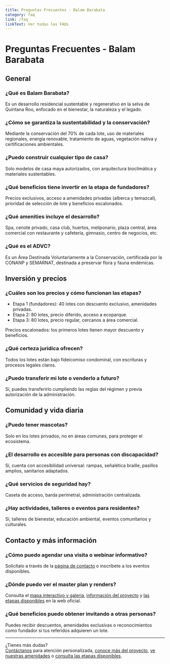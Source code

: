 ```yaml
---
title: Preguntas Frecuentes - Balam Barabata
category: faq
link: /faq
linkText: Ver todas las FAQs
---
```


# Preguntas Frecuentes - Balam Barabata

## General

### ¿Qué es Balam Barabata?
Es un desarrollo residencial sustentable y regenerativo en la selva de Quintana Roo, enfocado en el bienestar, la naturaleza y el legado.

### ¿Cómo se garantiza la sustentabilidad y la conservación?
Mediante la conservación del 70% de cada lote, uso de materiales regionales, energía renovable, tratamiento de aguas, vegetación nativa y certificaciones ambientales.

### ¿Puedo construir cualquier tipo de casa?
Solo modelos de casa maya autorizados, con arquitectura bioclimática y materiales sustentables.

### ¿Qué beneficios tiene invertir en la etapa de fundadores?
Precios exclusivos, acceso a amenidades privadas (alberca y temazcal), prioridad de selección de lote y beneficios escalonados.

### ¿Qué amenities incluye el desarrollo?
Spa, cenote privado, casa club, huertos, meliponario, plaza central, área comercial con restaurante y cafetería, gimnasio, centro de negocios, etc.

### ¿Qué es el ADVC?
Es un Área Destinada Voluntariamente a la Conservación, certificada por la CONANP y SEMARNAT, destinada a preservar flora y fauna endémicas.

## Inversión y precios

### ¿Cuáles son los precios y cómo funcionan las etapas?
- Etapa 1 (fundadores): 40 lotes con descuento exclusivo, amenidades privadas.
- Etapa 2: 80 lotes, precio diferido, acceso a ecoparque.
- Etapa 3: 80 lotes, precio regular, cercanos a área comercial.

Precios escalonados: los primeros lotes tienen mayor descuento y beneficios.

### ¿Qué certeza jurídica ofrecen?
Todos los lotes están bajo fideicomiso condominal, con escrituras y procesos legales claros.

### ¿Puedo transferir mi lote o venderlo a futuro?
Sí, puedes transferirlo cumpliendo las reglas del régimen y previa autorización de la administración.

## Comunidad y vida diaria

### ¿Puedo tener mascotas?
Solo en los lotes privados, no en áreas comunes, para proteger el ecosistema.

### ¿El desarrollo es accesible para personas con discapacidad?
Sí, cuenta con accesibilidad universal: rampas, señalética braille, pasillos amplios, sanitarios adaptados.

### ¿Qué servicios de seguridad hay?
Caseta de acceso, barda perimetral, administración centralizada.

### ¿Hay actividades, talleres o eventos para residentes?
Sí, talleres de bienestar, educación ambiental, eventos comunitarios y culturales.

## Contacto y más información

### ¿Cómo puedo agendar una visita o webinar informativo?
Solicítalo a través de la [página de contacto](/contacto) o inscríbete a los eventos disponibles.

### ¿Dónde puedo ver el master plan y renders?
Consulta el [mapa interactivo y galería](/amenidades), [información del proyecto](/proyecto) y [las etapas disponibles](/etapas) en la web oficial.

### ¿Qué beneficios puedo obtener invitando a otras personas?
Puedes recibir descuentos, amenidades exclusivas o reconocimientos como fundador si tus referidos adquieren un lote.

---

¿Tienes más dudas?  
[Contáctanos](/contacto) para atención personalizada, [conoce más del proyecto](/proyecto), [ve nuestras amenidades](/amenidades) o [consulta las etapas disponibles](/etapas).